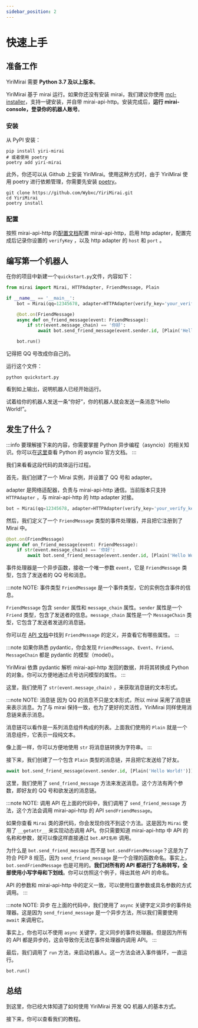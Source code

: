 ```yaml
---
sidebar_position: 2
---
```


# 快速上手

## 准备工作

YiriMirai 需要 **Python 3.7 及以上版本**。

YiriMirai 基于 mirai 运行。如果你还没有安装 mirai，我们建议你使用 [mcl-installer](https://github.com/iTXTech/mcl-installer)，支持一键安装，并自带 mirai-api-http。安装完成后，**运行 mirai-console，登录你的机器人账号**。

### 安装

从 PyPI 安装：
```shell
pip install yiri-mirai
# 或者使用 poetry
poetry add yiri-mirai
```

此外，你还可以从 Github 上安装 YiriMirai。使用这种方式时，由于 YiriMirai 使用 poetry 进行依赖管理，你需要先安装 [poetry](https://python-poetry.org/)。

```shell
git clone https://github.com/Wybxc/YiriMirai.git
cd YiriMirai
poetry install
```

### 配置

按照 mirai-api-http 的[配置文档](https://project-mirai.github.io/mirai-api-http/)配置 mirai-api-http，启用 http adapter，配置完成后记录你设置的 `verifyKey` ，以及 http adapter 的 `host` 和 `port` 。


## 编写第一个机器人

在你的项目中新建一个`quickstart.py`文件，内容如下：

```python title='quickstart.py'
from mirai import Mirai, HTTPAdapter, FriendMessage, Plain

if __name__ == '__main__':
    bot = Mirai(qq=12345678, adapter=HTTPAdapter(verify_key='your_verify_key', host='localhost', port=8080))

    @bot.on(FriendMessage)
    async def on_friend_message(event: FriendMessage):
        if str(event.message_chain) == '你好':
            await bot.send_friend_message(event.sender.id, [Plain('Hello World!')])

    bot.run()
```

记得把 QQ 号改成你自己的。

运行这个文件：

```shell
python quickstart.py
```

看到如上输出，说明机器人已经开始运行。

试着给你的机器人发送一条“你好”，你的机器人就会发送一条消息“Hello World!”。

## 发生了什么？

:::info
要理解接下来的内容，你需要掌握 Python 异步编程（asyncio）的相关知识。你可以在[这里](https://docs.python.org/3/library/asyncio.html)查看 Python 的 asyncio 官方文档。
:::

我们来看看这段代码的具体运行过程。

首先，我们创建了一个 Mirai 实例，并设置了 QQ 号和 adapter。

adapter 是网络适配器，负责与 mirai-api-http 通信。当前版本只支持 `HTTPAdapter` ，与 mirai-api-http 的 http adapter 对接。

```python
bot = Mirai(qq=12345678, adapter=HTTPAdapter(verify_key='your_verify_key', host='localhost', port=8080))
```

然后，我们定义了一个 `FriendMessage` 类型的事件处理器，并且把它注册到了 Mirai 中。

```python
@bot.on(FriendMessage)
async def on_friend_message(event: FriendMessage):
    if str(event.message_chain) == '你好':
        await bot.send_friend_message(event.sender.id, [Plain('Hello World!')])
```

事件处理器是一个异步函数，接收一个唯一参数 `event`，它是 `FriendMessage` 类型，包含了发送者的 QQ 号和消息。

:::note NOTE: 事件类型
`FriendMessage` 是一个事件类型，它的实例包含事件的信息。

`FriendMessage` 包含 `sender` 属性和 `message_chain` 属性。`sender` 属性是一个 `Friend` 类型，包含了发送者的信息。`message_chain` 属性是一个 `MessageChain` 类型，它包含了发送者发送的消息链。

你可以在 [API 文档](https://yiri-mirai-api.vercel.app/models/events.html#YiriMirai.models.events.FriendMessage)中找到 `FriendMessage` 的定义，并查看它有哪些属性。
:::

:::note
如果你熟悉 pydantic，你会发现 `FriendMessage`、`Event`、`Friend`、`MessageChain` 都是 pydantic 的模型（model）。

YiriMirai 依靠 pydantic 解析 mirai-api-http 发回的数据，并将其转换成 Python 的对象。你可以方便地通过点号访问模型的属性。
:::

这里，我们使用了 `str(event.message_chain)` ，来获取消息链的文本形式。

:::note NOTE: 消息链
因为 QQ 的消息不只是文本形式，所以 mirai 采用了消息链来表示消息。为了与 mirai 保持一致，也为了更好的灵活性，YiriMirai 同样使用消息链来表示消息。

消息链可以看作是一系列消息组件构成的列表。上面我们使用的 `Plain` 就是一个消息组件，它表示一段纯文本。

像上面一样，你可以方便地使用 `str` 将消息链转换为字符串。
:::

接下来，我们创建了一个包含 `Plain` 类型的消息链，并且把它发送给了好友。

```python
await bot.send_friend_message(event.sender.id, [Plain('Hello World!')])
```

这里，我们使用了 `send_friend_message` 方法来发送消息。这个方法有两个参数，即好友的 QQ 号和欲发送的消息链。

:::note NOTE: 调用 API
在上面的代码中，我们调用了 `send_friend_message` 方法，这个方法会调用 mirai-api-http 的 API `sendFriendMessage`。

如果你查看 `Mirai` 类的源代码，你会发现你找不到这个方法。这是因为 `Mirai` 使用了 `__getattr__` 来实现动态调用 API。你只需要知道 mirai-api-http 中 API 的名称和参数，就可以像这样直接通过 `bot.API名称` 调用。

为什么是 `bot.send_friend_message` 而不是 `bot.sendFriendMessage`？这是为了符合 PEP 8 规范，因为 `send_friend_message` 是一个合理的函数命名。事实上，`bot.sendFriendMessage` 也是可用的。**我们对所有的 API 都进行了名称转写，全部使用小写字母和下划线**。你可以仿照这个例子，得出其他 API 的命名。

API 的参数和 mirai-api-http 中的定义一致，可以使用位置参数或具名参数的方式调用。
:::

:::note NOTE: 异步
在上面的代码中，我们使用了 `async` 关键字定义异步的事件处理器。这是因为 `send_friend_message` 是一个异步方法，所以我们需要使用 `await` 来调用它。

事实上，你也可以不使用 `async` 关键字，定义同步的事件处理器。但是因为所有的 API 都是异步的，这会导致你无法在事件处理器内调用 API。
:::

最后，我们调用了 `run` 方法，来启动机器人。这一方法会进入事件循环，一直运行。

```python
bot.run()
```

## 总结

到这里，你已经大体知道了如何使用 YiriMirai 开发 QQ 机器人的基本方式。

接下来，你可以查看我们的教程。
